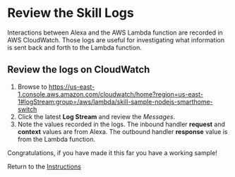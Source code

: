 # Review the Skill Logs

Interactions between Alexa and the AWS Lambda function are recorded in AWS CloudWatch. Those logs are useful for investigating what information is sent back and forth to the Lambda function.

## Review the logs on CloudWatch

1. Browse to https://us-east-1.console.aws.amazon.com/cloudwatch/home?region=us-east-1#logStream:group=/aws/lambda/skill-sample-nodejs-smarthome-switch
2. Click the latest **Log Stream** and review the *Messages*.
3. Note the values recorded in the logs. The inbound handler **request** and **context** values are from Alexa. The outbound handler **response** value is from the Lambda function.


Congratulations, if you have made it this far you have a working sample!

Return to the [Instructions](README.md)